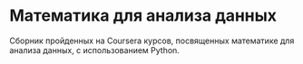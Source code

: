 # Математика для анализа данных

Сборник пройденных на Coursera курсов, посвященных математике для анализа данных, с использованием Python.
